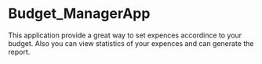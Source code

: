 # Budget_ManagerApp
This application provide a great way to set expences accordince to your budget. Also you can view statistics of your expences and can generate the report.
